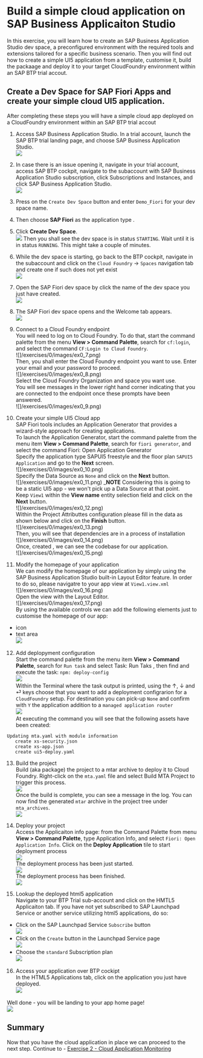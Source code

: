 # Build a simple cloud application on SAP Business Applicaiton Studio

In this exercise, you will learn how to create an SAP Business Application Studio dev space, a preconfigured environment with the required tools and extensions tailored for a specific business scenario. Then you will find out how to create a simple UI5 application from a template, customise it, build the packaage and deploy it to your target CloudFoundry environment within an SAP BTP trial accout. 

## Create a Dev Space for SAP Fiori Apps and create your simple cloud UI5 application.

After completing these steps you will have a simple cloud app deployed on a CloudFoundry environment within an SAP BTP trial accout

1.	Access SAP Business Application Studio.
In a trial account, launch the SAP BTP trial landing page, and choose SAP Business Application Studio.
<br>![](/exercises/0/images/ex0_1.png)

2. In case there is an issue opening it, navigate in your trial account, access SAP BTP cockpit, navigate to the subaccount with SAP Business Application Studio subscription, click Subscriptions and Instances, and click SAP Business Application Studio.
<br>![](/exercises/0/images/ex0_2.png)

3. Press on the `Create Dev Space` button and enter `Demo_Fiori` for your dev space name. 

4. Then choose **SAP Fiori** as the application type . 

5. Click **Create Dev Space**.
<br>![](/exercises/0/images/ex0_4.png)
Then you shall see the dev space is in status `STARTING`. Wait until it is in status `RUNNING`. This might take a couple of minutes.

6. While the dev space is starting, go back to the BTP cockpit, navigate in the subaccount and click on the `Cloud Foundry` -> `Spaces` navigation tab and create one if such does not yet exist
<br>![](/exercises/0/images/ex0_4_1.png)

7. Open the SAP Fiori dev space by click the name of the dev space you just have created.
<br>![](/exercises/0/images/ex0_5.png)

8. The SAP Fiori dev space opens and the Welcome tab appears.
<br>![](/exercises/0/images/ex0_6.png)

9. Connect to a Cloud Foundry endpoint
<br>You will need to log on to Cloud Foundry. To do that, start the command palette from the menu **View > Command Palette**, search for `cf:login`, and select the command `CF:Login to Cloud Foundry`.
<br>![]/exercises/0/images/ex0_7.png)
<br>Then, you shall enter the Cloud Foundry endpoint you want to use. Enter your email and your password to proceed.
<br>![]/exercises/0/images/ex0_8.png)
<br>Select the Cloud Foundry Organization and space you want use.<br> You will see messages in the lower right hand corner indicating that you are connected to the endpoint once these prompts have been answered.
<br>![]/exercises/0/images/ex0_9.png)


10. Create your simple UI5 Cloud app 
<br>SAP Fiori tools includes an Application Generator that provides a wizard-style approach for creating applications.
<br>To launch the Application Generator, start the command palette from the menu item **View > Command Palette**, search for `fiori generator`, and select the command Fiori: Open Application Generator
<br>Specify the application type SAPUI5 freestyle and the floor plan `SAPUI5 Application` and go to the **Next** screen.
<br>![]/exercises/0/images/ex0_10.png)
<br>Specify the Data Source as `None` and click on the **Next** button. 
<br>![]/exercises/0/images/ex0_11.png)
_**NOTE** Considering this is going to be a static UI5 app - we won't pick up a Data Source at that point.
<br>Keep `View1` within the **View name** entity selection field and click on the **Next** button. 
<br>![]/exercises/0/images/ex0_12.png)
<br>Within the Project Attributtes configuration please fill in the data as shown below and click on the **Finish** button. 
<br>![]/exercises/0/images/ex0_13.png)
<br>Then, you will see that dependencies are in a process of installation
<br>![]/exercises/0/images/ex0_14.png)
<br>Once, created , we can see the codebase for our application. 
<br>![]/exercises/0/images/ex0_15.png)

11. Modify the homepage of your application 
<br>We can modify the homepage of our application by simply using the SAP Business Application Studio built-in Layout Editor feature. In order to do so, please navigatre to your app view at `View1.view.xml` 
<br>![]/exercises/0/images/ex0_16.png)
<br>Open the view with the  Layout Editor. 
<br>![]/exercises/0/images/ex0_17.png)
<br>By using the available controls we can add the following elements just to customise the homepage of our app: 
- icon 
- text area 
<br>![](/exercises/0/images/ex0_18.png)

12. Add deplopyment configuration
<br>Start the command palette from the menu item **View > Command Palette**, search for `Run task` and select Task: Run Taks , then find and execute the task: `npm: deploy-config`
<br>![](/exercises/0/images/ex0_19.png)
<br>Within the Terminal where the task output is printed, using the ↑, ↓ and ⏎ keys choose that you want to add a deployment configrarion for a `CloudFoundry` setup. For destination you can pick-up `None` and confirm with `Y` the application addition to a `managed application router`
<br>![](/exercises/0/images/ex0_20.png)
<br>At executing the command you will see that the following assets have been created:
```
Updating mta.yaml with module information
   create xs-security.json
   create xs-app.json
   create ui5-deploy.yaml
``` 

13. Build the project
<br>Build (aka package) the project to a mtar archive to deploy it to Cloud Foundry. Right-click on the `mta.yaml` file and select Build MTA Project to trigger this process.
<br>![](/exercises/0/images/ex0_21.png)
<br>Once the build is complete, you can see a message in the log. You can now find the generated `mtar` archive in the project tree under `mta_archives`.
<br>![](/exercises/0/images/ex0_22.png)

14. Deploy your project 
<br>Access the Applicaiton info page: from the Command Palette from menu **View > Command Palette**, type Application Info, and select `Fiori: Open Application Info`. Click on the **Deploy Application** tile to start deployment process
<br>![](/exercises/0/images/ex0_23.png)
<br>The deployment process has been just started.
<br>![](/exercises/0/images/ex0_24.png)
<br>The deployment process has been  finished.
<br>![](/exercises/0/images/ex0_25.png)


15. Lookup the deployed html5 application
<br>Navigate to your BTP Trial sub-account and click on the HMTL5 Applicaiton tab. If you have not yet subscribed to SAP Launchpad Service or another service utilizing html5 applications, do so:
- Click on the SAP Launchpad Service `Subscribe` button
<br>![](/exercises/0/images/ex0_28.png)
- Click on the `Create` button in the Launchpad Service page
<br>![](/exercises/0/images/ex0_29.png)
- Choose the `standard` Subscription plan
<br>![](/exercises/0/images/ex0_30.png)

16. Access your application over BTP cockipt 
<br>In the HTML5 Applications tab, click on the application you just have deployed.
<br>![](/exercises/0/images/ex0_26.png)


Well done - you will be landing to your app home page!
<br>![](/exercises/0/images/ex0_27.png)


## Summary

Now that you have the cloud application in place we can proceed to the next step.
Continue to - [Exercise 2 - Cloud Application Monitoring](../1/README.md)
